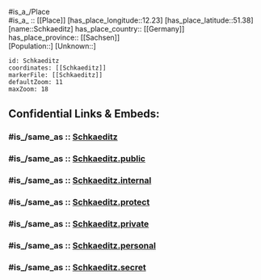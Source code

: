 ﻿---
confidential: public
isDeleted: false
location:
- 51.38
- 12.23
mapmarker: city
mapzoom:
- 7
- 12
SpocWebEntityId: 34021
tags:
- geo/City
type: City
---

#is_a_/Place  
#is_a_ :: [[Place]] 
[has_place_longitude::12.23] 
[has_place_latitude::51.38] 
[name::Schkaeditz] 
has_place_country:: [[Germany]]  
has_place_province:: [[Sachsen]]  
[Population::] 
[Unknown::] 


```leaflet
id: Schkaeditz
coordinates: [[Schkaeditz]] 
markerFile: [[Schkaeditz]] 
defaultZoom: 11 
maxZoom: 18
```


## Confidential Links & Embeds: 

### #is_/same_as :: [Schkaeditz](/_Standards/Earth/Continent/Europe/Europe~Central/Germany/Germany~East/Sachsen/counties~Sachsen/Nordsachsen/cities~Nordsachsen/Schkeuditz/City/Schkaeditz.md) 

### #is_/same_as :: [Schkaeditz.public](/_public/Earth/Continent/Europe/Europe~Central/Germany/Germany~East/Sachsen/counties~Sachsen/Nordsachsen/cities~Nordsachsen/Schkeuditz/City/Schkaeditz.public.md) 

### #is_/same_as :: [Schkaeditz.internal](/_internal/Earth/Continent/Europe/Europe~Central/Germany/Germany~East/Sachsen/counties~Sachsen/Nordsachsen/cities~Nordsachsen/Schkeuditz/City/Schkaeditz.internal.md) 

### #is_/same_as :: [Schkaeditz.protect](/_protect/Earth/Continent/Europe/Europe~Central/Germany/Germany~East/Sachsen/counties~Sachsen/Nordsachsen/cities~Nordsachsen/Schkeuditz/City/Schkaeditz.protect.md) 

### #is_/same_as :: [Schkaeditz.private](/_private/Earth/Continent/Europe/Europe~Central/Germany/Germany~East/Sachsen/counties~Sachsen/Nordsachsen/cities~Nordsachsen/Schkeuditz/City/Schkaeditz.private.md) 

### #is_/same_as :: [Schkaeditz.personal](/_personal/Earth/Continent/Europe/Europe~Central/Germany/Germany~East/Sachsen/counties~Sachsen/Nordsachsen/cities~Nordsachsen/Schkeuditz/City/Schkaeditz.personal.md) 

### #is_/same_as :: [Schkaeditz.secret](/_secret/Earth/Continent/Europe/Europe~Central/Germany/Germany~East/Sachsen/counties~Sachsen/Nordsachsen/cities~Nordsachsen/Schkeuditz/City/Schkaeditz.secret.md)

